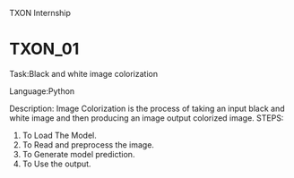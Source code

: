  TXON Internship
# TXON_01
Task:Black and white image colorization

 Language:Python

  Description:
  Image Colorization is the process of taking an
  input black and white image and then
  producing an image output colorized image.
    STEPS:
  1. To Load The Model.
  2. To Read and preprocess the image.
  3. To Generate model prediction.
   4. To Use the output.
